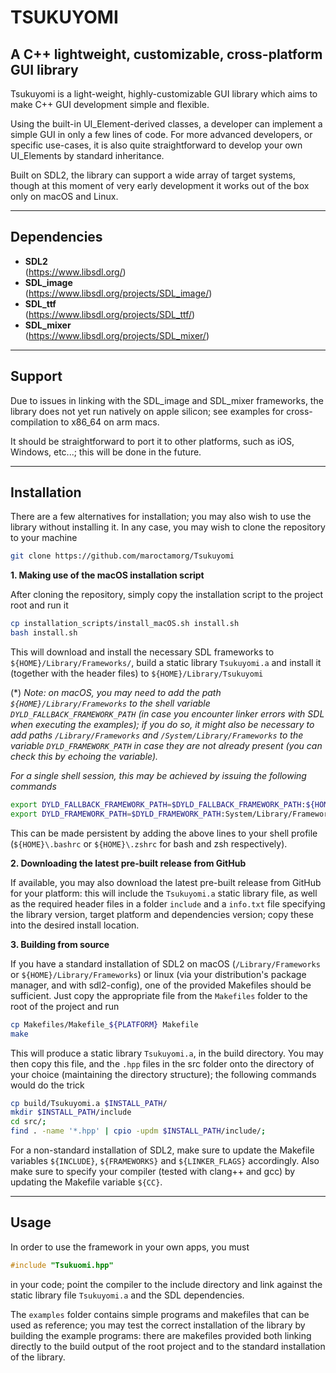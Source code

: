 TSUKUYOMI
=========
A C++ lightweight, customizable, cross-platform GUI library
---------------------------------------------------

Tsukuyomi is a light-weight, highly-customizable GUI library which aims to make C++ GUI development simple and flexible.

Using the built-in UI_Element-derived classes, a developer can implement a simple GUI in only a few lines of code. For more advanced developers, or specific use-cases, it is also quite straightforward to develop your own UI_Elements by standard inheritance.

Built on SDL2, the library can support a wide array of target systems, though at this moment of very early development it works out of the box only on macOS and Linux.

----------------------
Dependencies
------------

- **SDL2** <br> (https://www.libsdl.org/)
- **SDL_image** <br> (https://www.libsdl.org/projects/SDL_image/)
- **SDL_ttf** <br> (https://www.libsdl.org/projects/SDL_ttf/)
- **SDL_mixer** <br> (https://www.libsdl.org/projects/SDL_mixer/)

----------------------
Support
------------
Due to issues in linking with the SDL_image and SDL_mixer frameworks, the library does not yet run natively on apple silicon; see examples for cross-compilation to x86_64 on arm macs.

It should be straightforward to port it to other platforms, such as iOS, Windows, etc...; this will be done in the future.

----------------------
Installation
------------

There are a few alternatives for installation; you may also wish to use the library without installing it.
In any case, you may wish to clone the repository to your machine
```bash
git clone https://github.com/maroctamorg/Tsukuyomi
```

**1. Making use of the macOS installation script**

After cloning the repository, simply copy the installation script to the project root and run it
```bash
cp installation_scripts/install_macOS.sh install.sh
bash install.sh
```

This will download and install the necessary SDL frameworks to ```${HOME}/Library/Frameworks/```, build a static library ```Tsukuyomi.a``` and install it (together with the header files) to ```${HOME}/Library/Tsukuyomi```

(*) *Note: on macOS, you may need to add the path ```${HOME}/Library/Frameworks``` to the shell variable ```DYLD_FALLBACK_FRAMEWORK_PATH``` (in case you encounter linker errors with SDL when executing the examples); if you do so, it might also be necessary to add paths ```/Library/Frameworks``` and ```/System/Library/Frameworks``` to the variable ```DYLD_FRAMEWORK_PATH``` in case they are not already present (you can check this by echoing the variable).*

*For a single shell session, this may be achieved by issuing the following commands*
```bash
export DYLD_FALLBACK_FRAMEWORK_PATH=$DYLD_FALLBACK_FRAMEWORK_PATH:${HOME}/Library/Frameworks
export DYLD_FRAMEWORK_PATH=$DYLD_FRAMEWORK_PATH:System/Library/Frameworks:/Library/Frameworks
```

This can be made persistent by adding the above lines to your shell profile (```${HOME}\.bashrc``` or ```${HOME}\.zshrc``` for bash and zsh respectively).

**2. Downloading the latest pre-built release from GitHub**

If available, you may also download the latest pre-built release from GitHub for your platform: this will include the ```Tsukuyomi.a``` static library file, as well as the required header files in a folder ```include``` and a ```info.txt``` file specifying the library version, target platform and dependencies version; copy these into the desired install location.

**3. Building from source**

If you have a standard installation of SDL2 on macOS (```/Library/Frameworks``` or ```${HOME}/Library/Frameworks```) or linux (via your distribution's package manager, and with sdl2-config), one of the provided Makefiles should be sufficient. Just copy the appropriate file from the ```Makefiles``` folder to the root of the project and run 
```bash
cp Makefiles/Makefile_${PLATFORM} Makefile
make
```

This will produce a static library ```Tsukuyomi.a```, in the build directory. You may then copy this file, and the ```.hpp``` files in the src folder onto the directory of your choice (maintaining the directory structure); the following commands would do the trick
```bash
cp build/Tsukuyomi.a $INSTALL_PATH/
mkdir $INSTALL_PATH/include
cd src/;
find . -name '*.hpp' | cpio -updm $INSTALL_PATH/include/;
```

For a non-standard installation of SDL2, make sure to update the Makefile variables ```${INCLUDE}```, ```${FRAMEWORKS}``` and ```${LINKER_FLAGS}``` accordingly.
Also make sure to specify your compiler (tested with clang++ and gcc) by updating the Makefile variable ```${CC}```.

----------------------
Usage
------------

In order to use the framework in your own apps, you must
```c++
#include "Tsukuomi.hpp"
```
in your code; point the compiler to the include directory and link against the static library file ```Tsukuyomi.a``` and the SDL dependencies.

The ```examples``` folder contains simple programs and makefiles that can be used as reference; you may test the correct installation of the library by building the example programs: there are makefiles provided both linking directly to the build output of the root project and to the standard installation of the library.

<!-- License
-------
The library and its source code are distributed under the [GPLv3 license](https://opensource.org/licenses/GPL-3.0). -->
